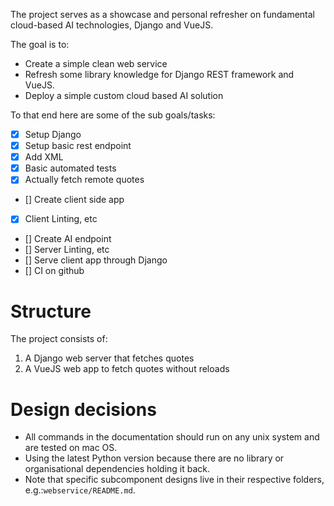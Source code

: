 The project serves as a showcase and personal refresher on fundamental cloud-based AI technologies, Django and VueJS.

The goal is to:

* Create a simple clean web service
* Refresh some library knowledge for Django REST framework and VueJS.
* Deploy a simple custom cloud based AI solution

To that end here are some of the sub goals/tasks:

* [x] Setup Django
* [x] Setup basic rest endpoint
* [x] Add XML
* [x] Basic automated tests
* [x] Actually fetch remote quotes
* [] Create client side app
* [x] Client Linting, etc
* [] Create AI endpoint
* [] Server Linting, etc
* [] Serve client app through Django
* [] CI on github


# Structure 

The project consists of:

1. A Django web server that fetches quotes
2. A VueJS web app to fetch quotes without reloads


# Design decisions

* All commands in the documentation should run on any unix system and are tested on mac OS.
* Using the latest Python version because there are no library or organisational dependencies holding it back.
* Note that specific subcomponent designs live in their respective folders, e.g.:`webservice/README.md`.
